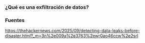 ### ¿Qué es una exfiltración de datos?

### Fuentes
https://thehackernews.com/2025/09/detecting-data-leaks-before-disaster.html?_m=3n%2e009a%2e3763%2ewr0ao46ccw%2e2srl
